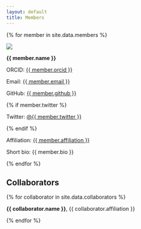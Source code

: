 ```yaml
---
layout: default
title: Members
---
```


{% for member in site.data.members %}
<div id="{{member.orcid}}" class="mem">
    <img src="{{ member.pic }}" />
    <p><strong>{{ member.name }}</strong></p>
    <p><span>ORCID:</span> <a href="https://orcid.org/{{ member.orcid }}">{{ member.orcid }}</a></p>
    <p><span>Email:</span> <a href="mailto:{{ member.email }}">{{ member.email }}</a></p>
    <p><span>GitHub:</span> <a href="https://github.com/{{ member.github }}">{{ member.github }}</a></p>
    {% if member.twitter %}<p><span>Twitter:</span> <a href="https://twitter.com/{{ member.twitter }}">@{{ member.twitter }}</a></p>{% endif %}
    <p><span>Affiliation:</span> <a href="{{ member.affiliation_url }}">{{ member.affiliation }}</a></p>
    <p><span>Short bio:</span> {{ member.bio }}</p>
</div>
{% endfor %}

## Collaborators
<div id="collaborators" class="mem">
{% for collaborator in site.data.collaborators %}
<p><strong>{{ collaborator.name }}</strong>, {{ collaborator.affiliation }}</p>
{% endfor %}
</div>
